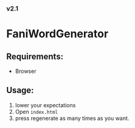 ### v2.1
# FaniWordGenerator
## Requirements:
- Browser
## Usage:
1. lower your expectations
2. Open `index.html`
3. press regenerate as many times as you want.